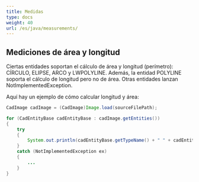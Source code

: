 ```yaml
---
title: Medidas
type: docs
weight: 40
url: /es/java/measurements/
---
```


## **Mediciones de área y longitud**

Ciertas entidades soportan el cálculo de área y longitud (perímetro): CÍRCULO, ELIPSE, ARCO y LWPOLYLINE. Además, la entidad POLYLINE soporta el cálculo de longitud pero no de área. Otras entidades lanzan NotImplementedException.

Aquí hay un ejemplo de cómo calcular longitud y área:

```java
CadImage cadImage = (CadImage)Image.load(sourceFilePath);

for (CadEntityBase cadEntityBase : cadImage.getEntities())
{
	try
	{
		System.out.println(cadEntityBase.getTypeName() + " " + cadEntityBase.getArea() + " " + cadEntityBase.getLength());
	}
	catch (NotImplementedException ex)
	{
		...
	}
}
```
